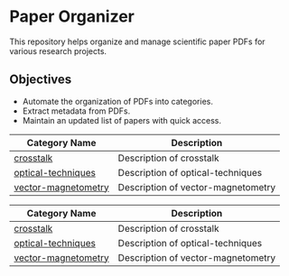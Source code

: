 # Paper Organizer

This repository helps organize and manage scientific paper PDFs for various research projects.

## Objectives

- Automate the organization of PDFs into categories.
- Extract metadata from PDFs.
- Maintain an updated list of papers with quick access.

<!-- CATEGORIES_TABLE_START -->
| Category Name | Description |
|---------------|-------------|
| [crosstalk](crosstalk/) | Description of crosstalk |
| [optical-techniques](optical-techniques/) | Description of optical-techniques |
| [vector-magnetometry](vector-magnetometry/) | Description of vector-magnetometry |

<!-- CATEGORIES_TABLE_START -->
| Category Name | Description |
|---------------|-------------|
| [crosstalk](crosstalk/) | Description of crosstalk |
| [optical-techniques](optical-techniques/) | Description of optical-techniques |
| [vector-magnetometry](vector-magnetometry/) | Description of vector-magnetometry |

<!-- CATEGORIES_TABLE_END -->